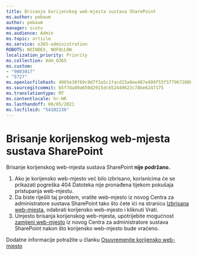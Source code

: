 ```yaml
---
title: Brisanje korijenskog web-mjesta sustava SharePoint
ms.author: pebaum
author: pebaum
manager: scotv
ms.audience: Admin
ms.topic: article
ms.service: o365-administration
ROBOTS: NOINDEX, NOFOLLOW
localization_priority: Priority
ms.collection: Adm_O365
ms.custom:
- "9003017"
- "5727"
ms.openlocfilehash: 4965e38f69c9d7f3a5c1facd23a0ee487e499f55f5779672808a54b86c90aeaa
ms.sourcegitcommit: b5f7da89a650d2915dc652449623c78be6247175
ms.translationtype: MT
ms.contentlocale: hr-HR
ms.lasthandoff: 08/05/2021
ms.locfileid: "54102236"
---
```

# <a name="delete-the-sharepoint-root-site"></a>Brisanje korijenskog web-mjesta sustava SharePoint

Brisanje korijenskog web-mjesta sustava SharePoint **nije podržano.**

1.  Ako je korijensko web-mjesto već bilo izbrisano, korisnicima će se prikazati pogreška 404 Datoteka nije pronađena tijekom pokušaja pristupanja web-mjestu.
2.  Da biste riješili taj problem, vratite web-mjesto iz novog Centra za administratore sustava SharePoint tako što ćete ići na stranicu [Izbrisana web-mjesta](https://admin.microsoft.com/sharepoint?page=recycleBin&modern=true), odabrati korijensko web-mjesto i kliknuti Vrati.
3.  Umjesto brisanja korijenskog web-mjesta, upotrijebite mogućnost [zamijeni web-mjesto](https://docs.microsoft.com/sharepoint/modern-root-site#replace-your-root-site) iz novog Centra za administratore sustava SharePoint nakon što korijensko web-mjesto bude vraćeno.

Dodatne informacije potražite u članku [Osuvremenite korijensko web-mjesto](https://docs.microsoft.com/sharepoint/modern-root-site)